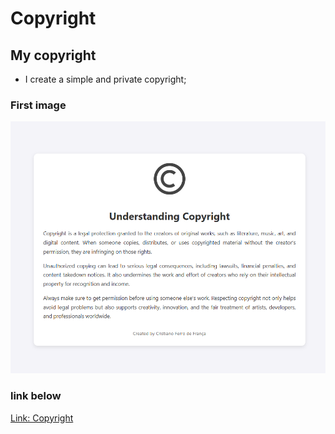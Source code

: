 # Copyright

## My copyright

- I create a simple and private copyright;

### First image

![alt text](<Screenshot 2025-07-31 211105.png>)

### link below

[Link: Copyright](https://copyright-ru.vercel.app/)